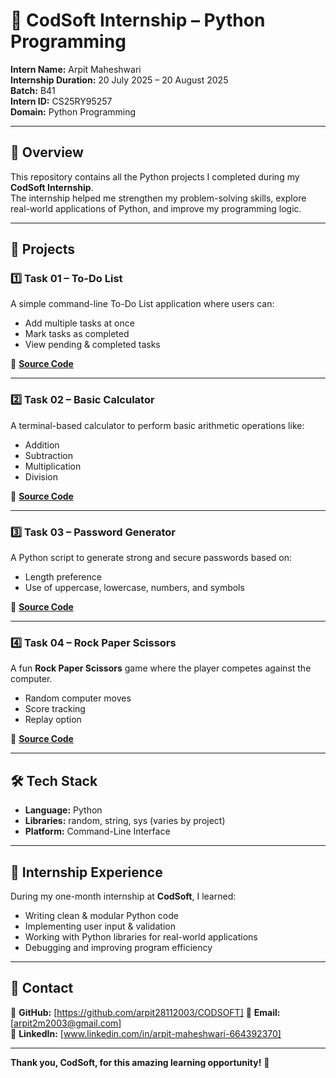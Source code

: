 # 🚀 CodSoft Internship – Python Programming  

**Intern Name:** Arpit Maheshwari     
**Internship Duration:** 20 July 2025 – 20 August 2025   
**Batch:** B41   
**Intern ID:**   CS25RY95257    
**Domain:** Python Programming   

---

## 📌 Overview  

This repository contains all the Python projects I completed during my **CodSoft Internship**.  
The internship helped me strengthen my problem-solving skills, explore real-world applications of Python, and improve my programming logic.  

---

## 📂 Projects  

### 1️⃣ **Task 01 – To-Do List**  
A simple command-line To-Do List application where users can:  
- Add multiple tasks at once  
- Mark tasks as completed  
- View pending & completed tasks  

🔗 **[Source Code](https://github.com/arpit28112003/CODSOFT/tree/main/Task%2001%20-%20Python%20To-Do%20List)**  

---

### 2️⃣ **Task 02 – Basic Calculator**  
A terminal-based calculator to perform basic arithmetic operations like:  
- Addition  
- Subtraction  
- Multiplication  
- Division  

🔗 **[Source Code](https://github.com/arpit28112003/CODSOFT/tree/main/Task%2002%20-%20Python%20Calculator)**  

---

### 3️⃣ **Task 03 – Password Generator**  
A Python script to generate strong and secure passwords based on:  
- Length preference  
- Use of uppercase, lowercase, numbers, and symbols  

🔗 **[Source Code](https://github.com/arpit28112003/CODSOFT/tree/main/Task%2003%20-%20Python%20Password%20Generator)**  

---

### 4️⃣ **Task 04 – Rock Paper Scissors**  
A fun **Rock Paper Scissors** game where the player competes against the computer.  
- Random computer moves  
- Score tracking  
- Replay option  

🔗 **[Source Code](https://github.com/arpit28112003/CODSOFT/tree/main/Task%2004%20-%20%20Python%20Rock%20Paper%20Scissors)**  

---

## 🛠️ Tech Stack  

- **Language:** Python  
- **Libraries:** random, string, sys (varies by project)  
- **Platform:** Command-Line Interface  

---

## 📜 Internship Experience  

During my one-month internship at **CodSoft**, I learned:  
- Writing clean & modular Python code  
- Implementing user input & validation  
- Working with Python libraries for real-world applications  
- Debugging and improving program efficiency  

---

## 📧 Contact  

💼 **GitHub:** [https://github.com/arpit28112003/CODSOFT] 
📩 **Email:** [arpit2m2003@gmail.com]  
📱 **LinkedIn:** [www.linkedin.com/in/arpit-maheshwari-664392370]  

---

**Thank you, CodSoft, for this amazing learning opportunity!** 🙌   

